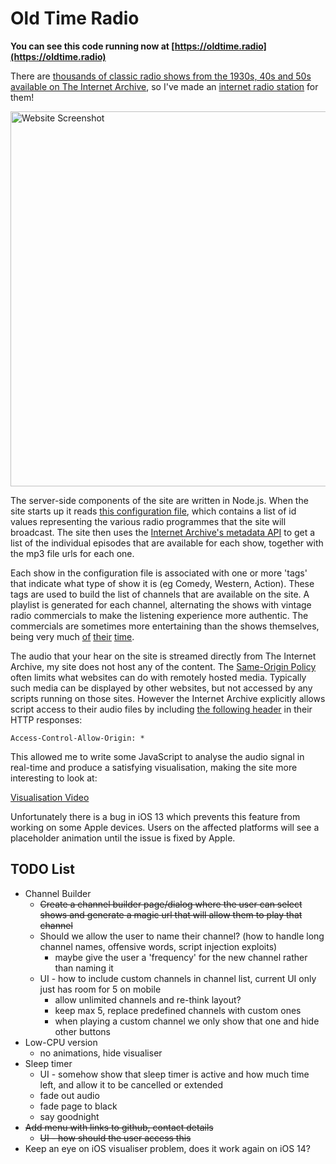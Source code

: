# Old Time Radio

**You can see this code running now at [https://oldtime.radio](https://oldtime.radio)**

There are [thousands of classic radio shows from the 1930s, 40s and 50s available on The Internet Archive](https://archive.org/details/oldtimeradio), so I've made an [internet radio station](https://oldtime.radio/) for them!

<img src="https://codebox.net/assets/images/old-time-radio/oldtime-radio-website.png" alt="Website Screenshot" width="600"/>

The server-side components of the site are written in Node.js. When the site starts up it reads [this configuration file](https://github.com/codebox/old-time-radio/blob/master/data.json), which contains a list of id values representing the various radio programmes that the site will broadcast. The site then uses the [Internet Archive's metadata API](https://archive.org/services/docs/api/metadata.html) to get a list of the individual episodes that are available for each show, together with the mp3 file urls for each one.

Each show in the configuration file is associated with one or more 'tags' that indicate what type of show it is (eg Comedy, Western, Action). These tags are used to build the list of channels that are available on the site. A playlist is generated for each channel, alternating the shows with vintage radio commercials to make the listening experience more authentic. The commercials are sometimes more entertaining than the shows themselves, being very much [of](https://archive.org/details/Old_Radio_Adverts_01/OldRadio_Adv--Bromo_Quinine.mp3) [their](https://archive.org/details/Old_Radio_Adverts_01/OldRadio_Adv--Camel1.mp3) [time](https://archive.org/details/Old_Radio_Adverts_01/OldRadio_Adv--Fitch.mp3).

The audio that your hear on the site is streamed directly from The Internet Archive, my site does not host any of the content. The [Same-Origin Policy](https://en.wikipedia.org/wiki/Same-origin_policy) often limits what websites can do with remotely hosted media. Typically such media can be displayed by other websites, but not accessed by any scripts running on those sites. However the Internet Archive explicitly allows script access to their audio files by including [the following header](https://developer.mozilla.org/en-US/docs/Web/HTTP/Headers/Access-Control-Allow-Origin) in their HTTP responses:

    Access-Control-Allow-Origin: *

This allowed me to write some JavaScript to analyse the audio signal in real-time and produce a satisfying visualisation, making the site more interesting to look at:

[Visualisation Video](https://codebox.net/assets/video/old-time-radio/audio-visualisation.mp4)

Unfortunately there is a bug in iOS 13 which prevents this feature from working on some Apple devices. Users on the affected platforms will see a placeholder animation until the issue is fixed by Apple.

## TODO List

* Channel Builder
    * ~~Create a channel builder page/dialog where the user can select shows and generate a magic url that will allow them to play that channel~~
    * Should we allow the user to name their channel? (how to handle long channel names, offensive words, script injection exploits)
        * maybe give the user a 'frequency' for the new channel rather than naming it
    * UI - how to include custom channels in channel list, current UI only just has room for 5 on mobile
        * allow unlimited channels and re-think layout?
        * keep max 5, replace predefined channels with custom ones
        * when playing a custom channel we only show that one and hide other buttons
* Low-CPU version
    * no animations, hide visualiser
* Sleep timer
    * UI - somehow show that sleep timer is active and how much time left, and allow it to be cancelled or extended
    * fade out audio
    * fade page to black
    * say goodnight
* ~~Add menu with links to github, contact details~~
    * ~~UI - how should the user access this~~ 
* Keep an eye on iOS visualiser problem, does it work again on iOS 14?    
